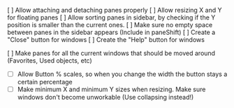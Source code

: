 [ ] Allow attaching and detaching panes properly
[ ] Allow resizing X and Y for floating panes
[ ] Allow sorting panes in sidebar, by checking if the Y position is smaller than the current ones.
[ ] Make sure no empty space between panes in the sidebar appears (Include in paneShift)
[ ] Create a "Close" button for windows
[ ] Create the "Help" button for windows

[ ] Make panes for all the current windows that should be moved around (Favorites, Used objects, etc)
  * [ ] Allow Button % scales, so when you change the width the button stays a certain percentage
  * [ ] Make minimum X and minimum Y sizes when resizing. Make sure windows don't become unworkable (Use collapsing instead!)
